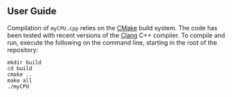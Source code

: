 ## User Guide

Compilation of `myCPU.cpp` relies on the [CMake](https://cmake.org/) build system. The code has been tested with recent versions of the [Clang](http://clang.llvm.org/docs/) C++ compiler. To compile and run, execute the following on the command line, starting in the root of the repository:
```
mkdir build
cd build
cmake ..
make all
./myCPU
```
